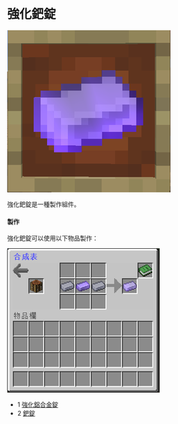 # 強化鈀錠

![](<../.gitbook/assets/image (155).png>)

強化鈀錠是一種製作組件。

#### 製作

強化鈀錠可以使用以下物品製作：

![](<../.gitbook/assets/image (153).png>)

* 1 [強化鋁合金錠](Reinforced-Aluminium-Alloy-Ingot.md)
* 2 [鈀錠](palladium-ingot.md)
